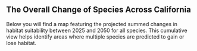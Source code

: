 ## The Overall Change of Species Across California

Below you will find a map featuring the projected summed changes in habitat suitability between 2025 and 2050 for all species. This cumulative view helps identify areas where multiple species are predicted to gain or lose habitat.
